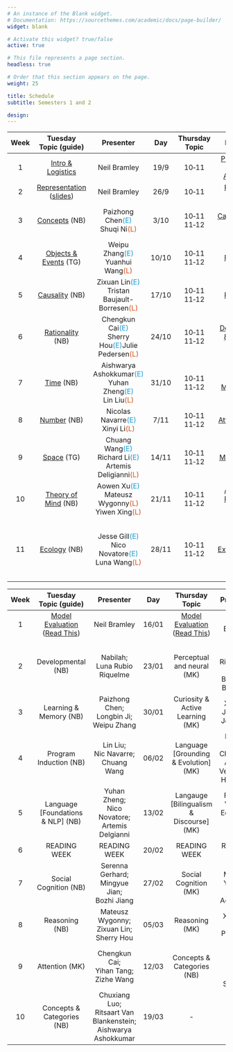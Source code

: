 ```yaml
---
# An instance of the Blank widget.
# Documentation: https://sourcethemes.com/academic/docs/page-builder/
widget: blank

# Activate this widget? true/false
active: true

# This file represents a page section.
headless: true

# Order that this section appears on the page.
weight: 25

title: Schedule
subtitle: Semesters 1 and 2

design:
---
```


| Week  | Tuesday Topic (guide) | Presenter  | Day | Thursday Topic | Presenter  | Day |
|:-----:|:---------------:|:------------------:|:----------------:|:-------------:|:----:|:----:|
1 | [Intro & Logistics](slides/l1_intro.pdf) |  Neil Bramley | 19/9 | 10&#x2011;11           |  [Presentation Advice & Allocations](slides/l2_presentation.pdf) | Neil Bramley | 21/9  | 10&#x2011;11 |
2 | [Representation](projects/representation) ([slides](slides/l3_representation.pdf)) | Neil Bramley | 26/9 | 10&#x2011;11            | [Processes](projects/processes) ([slides](slides/l4_process.pdf)) | Neil Bramley |  28/9  | 10-11 |              |
3 |  [Concepts](projects/concepts) (NB)       | Paizhong Chen<span style="color:#189ad3">(E)</span><br>Shuqi Ni<span style="color:#d35118">(L)</span> |  3/10  | 10&#x2011;11<br>11&#x2011;12        | [Categorization](projects/categorization) (TG)  | Chuxiang Luo<span style="color:#189ad3">(E)</span><br>Ritsaart Van Blankenstein<span style="color:#d35118">(L)</span> |  5/10  | 10&#x2011;11<br>11&#x2011;12 |
4 | [Objects & Events](projects/objects) (TG) | Weipu Zhang<span style="color:#189ad3">(E)</span><br>Yuanhui Wang<span style="color:#d35118">(L)</span> |  10/10  | 10&#x2011;11<br>11&#x2011;12 | [Inductive Reasoning](projects/induction) (NB) | Yi Wang<span style="color:#189ad3">(E)</span><br><br>Jialin Xu<span style="color:#d35118">(L)</span> | 12/10 | 10&#x2011;11<br>11&#x2011;12 |
5 | [Causality](projects/causality) (NB)      | Zixuan Lin<span style="color:#189ad3">(E)</span><br>Tristan Baujault-Borresen<span style="color:#d35118">(L)</span> |  17/10  | 10&#x2011;11<br>11&#x2011;12      |  [Physical Reasoning](projects/physics) (TG)   | Melina Mueller<span style="color:#189ad3">(E)</span><br>Serenna Gerhard<span style="color:#d35118">(L)</span> | 19/10 | 10&#x2011;11<br>11&#x2011;12 |
6 | [Rationality](projects/rationality) (NB)  | Chengkun Cai<span style="color:#189ad3">(E)</span><br>Sherry Hou<span style="color:#189ad3">(E)</span>Julie Pedersen<span style="color:#d35118">(L)</span> |  24/10  | 10&#x2011;11<br>11&#x2011;12 | [Development & Learning](projects/development) (TG)  | Bozhi Jiang<span style="color:#189ad3">(E)</span><br>Luna Rubio Riquelme<span style="color:#d35118">(L)</span> | 26/10  | 10&#x2011;11<br>11&#x2011;12 |
7 | [Time](projects/time) (NB)                | Aishwarya Ashokkumar<span style="color:#189ad3">(E)</span><br>Yuhan Zheng<span style="color:#189ad3">(E)</span><br>Lin Liu<span style="color:#d35118">(L)</span> |  31/10 | 10&#x2011;11<br>11&#x2011;12 | [Decision Making](projects/decision) (TG) | Yihan Tang<span style="color:#189ad3">(E)</span><br>Meinan Liu<span style="color:#189ad3">(E)</span><br>Zhiyu Yang<span style="color:#d35118">(L)</span>|  2/11  | 10&#x2011;11<br>11&#x2011;12 |
8 | [Number](projects/number) (NB)            | Nicolas Navarre<span style="color:#189ad3">(E)</span><br>Xinyi Li<span style="color:#d35118">(L)</span> |  7/11 | 10&#x2011;11<br>11&#x2011;12 | [Attention](projects/attention) (TG) | Zizhe Wang<span style="color:#189ad3">(E)</span><br>Longbin Ji<span style="color:#d35118">(L)</span> |  9/11  | 10&#x2011;11<br>11&#x2011;12 |
9 | [Space](projects/space) (TG)              | Chuang Wang<span style="color:#189ad3">(E)</span><br> Richard Li<span style="color:#189ad3">(E)</span><br>Artemis Deligianni<span style="color:#d35118">(L)</span> |  14/11  | 10&#x2011;11<br>11&#x2011;12 | [Memory](projects/memory) (NB)  | Nabilah B. Gelshirani<span style="color:#189ad3">(E)</span><br>Chunan Li<span style="color:#d35118">(L)</span> | 16/11  | 10&#x2011;11<br>11&#x2011;12 |
10 | [Theory of Mind](projects/tom) (NB)      | Aowen Xu<span style="color:#189ad3">(E)</span><br>Mateusz Wygonny<span style="color:#d35118">(L)</span><br>Yiwen Xing<span style="color:#d35118">(L)</span> |  21/11  | 10&#x2011;11<br>11&#x2011;12 |  [Analogical Reasoning](projects/analogy) (TG)  | Eoin Reid<span style="color:#189ad3">(E)</span><br>Hongyu Chen<span style="color:#d35118">(L)</span><br>Xinyu Li<span style="color:#d35118">(L)</span> | 23/11 | 10&#x2011;11<br>11&#x2011;12 |
11 | [Ecology](projects/ecology) (NB)         | Jesse Gill<span style="color:#189ad3">(E)</span><br>Nico Novatore<span style="color:#189ad3">(E)</span><br>Luna Wang<span style="color:#d35118">(L)</span> |  28/11  | 10&#x2011;11<br>11&#x2011;12 | [Expertise](projects/expertise) (TG)  | Mingyue Jian<span style="color:#189ad3">(E)</span><br>Filippos Vlahos<span style="color:#d35118">(L)</span><br>Adithya Venkatadri Hulagadri<span style="color:#d35118">(L)</span> | 30/11 | 10&#x2011;11<br>11&#x2011;12 |


| Week  | Tuesday Topic (guide) | Presenter  | Day | Thursday Topic | Presenter  | Day |
|:-----:|:---------------:|:------------------:|:----------------:|:-------------:|:----:|:----:|
| 1 | [Model Evaluation](slides/l5_models.pdf) <br> ([Read This](https://pubmed.ncbi.nlm.nih.gov/33482070/#:~:text=The%20inherent%20demands%20of%20computational,build%20explanatory%20and%20predictive%20theories.))  | Neil Bramley  | 16/01 | [Model Evaluation](slides/l5_models.pdf) <br> ([Read This](https://pubmed.ncbi.nlm.nih.gov/33482070/#:~:text=The%20inherent%20demands%20of%20computational,build%20explanatory%20and%20predictive%20theories.)) | Neil Bramley |  18/01 |
| 2 | Developmental (NB)  | Nabilah;<br> Luna Rubio Riquelme | 23/01 | Perceptual and neural (MK) | Alex Chen;<br> Richard Li;<br> Tristan Baujault-Borresen |  25/01 |
| 3 | Learning & Memory (NB)  | Paizhong Chen;<br> Longbin Ji;<br> Weipu Zhang  | 30/01 | Curiosity & Active Learning (MK) | Xinyi Li;<br> Jialin Xu;<br> Jesse Gill |  01/02 |
| 4 | Program Induction (NB)  | Lin Liu;<br> Nic Navarre;<br> Chuang Wang  | 06/02 | Language [Grounding & Evolution] (MK) | Meinan Liu;<br> Chunan Li;<br> Adithya Venkatadri Hulagadri  |  08/02 |
| 5 | Language [Foundations & NLP] (NB) | Yuhan Zheng;<br> Nico Novatore;<br> Artemis Delgianni | 13/02 | Langauge [Bilingualism & Discourse] (MK) | Filippos Vlahos;<br> Eoin Reid;<br>  Zhiyu Yang |  15/02 |
| 6 | READING WEEK | READING WEEK  | 20/02 | READING WEEK |  READING WEEK  |  22/02 |
| 7 | Social Cognition  (NB) | Serenna Gerhard;<br> Mingyue Jian;<br> Bozhi Jiang  | 27/02 | Social Cognition (MK) | Melina Mueller;<br> Yuanhui Wang;<br> Aowen Xu |  29/02 |
| 8 | Reasoning  (NB) | Mateusz Wygonny;<br> Zixuan Lin;<br> Sherry Hou  | 05/03 | Reasoning (MK) | Xinyu Li;<br> Julie Pedersen |  07/03 |
| 9 | Attention  (MK) | Chengkun Cai;<br> Yihan Tang;<br> Zizhe Wang  | 12/03 | Concepts & Categories (NB) |  Luna Wang;<br> Yiwen Xing;<br> Shuqi Ni  |  14/03 |
| 10 | Concepts & Categories (NB) | Chuxiang Luo;<br>Ritsaart Van Blankenstein;<br> Aishwarya Ashokkumar  | 19/03 | - | - |  - |
 

